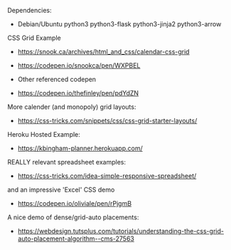 Dependencies:
 - Debian/Ubuntu
    python3
    python3-flask
    python3-jinja2
    python3-arrow


CSS Grid Example
 - https://snook.ca/archives/html_and_css/calendar-css-grid
 - https://codepen.io/snookca/pen/WXPBEL

 - Other referenced codepen
 - https://codepen.io/thefinley/pen/pdYdZN

More calender (and monopoly) grid layouts:
 - https://css-tricks.com/snippets/css/css-grid-starter-layouts/

Heroku Hosted Example:
 - https://kbingham-planner.herokuapp.com/

REALLY relevant spreadsheet examples:
 - https://css-tricks.com/idea-simple-responsive-spreadsheet/

and an impressive 'Excel' CSS demo
 - https://codepen.io/oliviale/pen/rPjgmB

A nice demo of dense/grid-auto placements:
 - https://webdesign.tutsplus.com/tutorials/understanding-the-css-grid-auto-placement-algorithm--cms-27563
